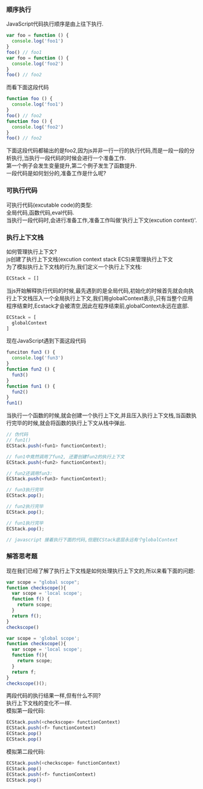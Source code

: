 ### 顺序执行
JavaScript代码执行顺序是由上往下执行.  
```JavaScript
var foo = function () {
  console.log('foo1')
}
foo() // foo1
var foo = function () {
  console.log('foo2')
}
foo() // foo2
```
而看下面这段代码
```javascript
function foo () {
  console.log('foo1')
}
foo() // foo2
function foo () {
  console.log('foo2')
}
foo() // foo2
```
下面这段代码都输出的是foo2,因为js并非一行一行的执行代码,而是一段一段的分析执行,当执行一段代码的时候会进行一个准备工作.  
第一个例子会发生变量提升,第二个例子发生了函数提升.  
一段代码是如何划分的,准备工作是什么呢?

### 可执行代码
可执行代码(excutable code)的类型:  
全局代码,函数代码,eval代码.  
当执行一段代码时,会进行准备工作,准备工作叫做'执行上下文(excution context)'.

### 执行上下文栈
如何管理执行上下文?  
js创建了执行上下文栈(excution context stack ECS)来管理执行上下文  
为了模拟执行上下文栈的行为,我们定义一个执行上下文栈:
```JavaScript
ECStack = []
```
当js开始解释执行代码的时候,最先遇到的是全局代码,初始化的时候首先就会向执行上下文栈压入一个全局执行上下文,我们用globalContext表示,只有当整个应用程序结束时,Ecstack才会被清空,因此在程序结束前,globalContext永远在底部.
```JavaScript
ECStack = [
  globalContext
]
```
现在JavaScript遇到下面这段代码
```JavaScript
funciton fun3 () {
  console.log('fun3')
}
function fun2 () {
  fun3()
}
function fun1 () {
  fun2()
}
fun1()
```
当执行一个函数的时候,就会创建一个执行上下文,并且压入执行上下文栈,当函数执行完毕的时候,就会将函数的执行上下文从栈中弹出.
```JavaScript
// 伪代码
// fun1()
ECStack.push(<fun1> functionContext);

// fun1中竟然调用了fun2, 还要创建fun2的执行上下文
ECStack.push(<fun2> functionContext);

// fun2还调用fun3:
ECStack.push(<fun3> functionContext);

// fun3执行完毕
ECStack.pop();

// fun2执行完毕
ECStack.pop();

// fun1执行完毕
ECStack.pop();

// javascript 接着执行下面的代码,但是ECStack底层永远有个globalContext
```

### 解答思考题
现在我们已经了解了执行上下文栈是如何处理执行上下文的,所以来看下面的问题:
```JavaScript
var scope = "global scope";
function checkscope(){
  var scope = 'local scope';
  function f() {
    return scope;
  }
  return f();
}
checkscope()
```
```javascript
var scope = 'global scope';
function checkscope(){
  var scope = 'local scope';
  function f(){
    return scope;
  }
  return f;
}
checkscope()();
```
两段代码的执行结果一样,但有什么不同?  
执行上下文栈的变化不一样.  
模拟第一段代码:
```javascript
ECStack.push(<checkscope> functionContext)
ECStack.push(<f> functionContext)
ECStack.pop()
ECStack.pop()
```
模拟第二段代码:
```JavaScript
ECStack.push(<checkscope> functionContext)
ECStack.pop()
ECStack.push(<f> functionContext)
ECStack.pop()
```
